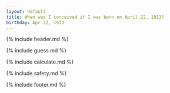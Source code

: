 ```yaml
---
layout: default
title: When was I conceived if I was born on April 22, 1913?
birthday: Apr 22, 1913
---
```


{% include header.md %}

{% include guess.md %}

{% include calculate.md %}

{% include safety.md %}

{% include footer.md %}



